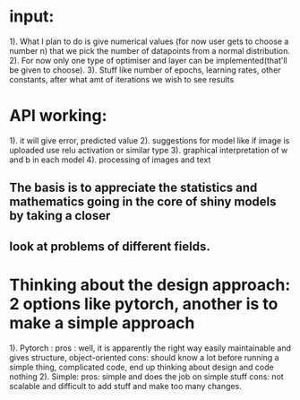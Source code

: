# input: 
1). What I plan to do is give numerical values (for now user gets to choose a number n)
that we pick the number of datapoints from a normal distribution.
2). For now only one type of optimiser and layer can be implemented(that'll be given to choose).
3). Stuff like number of epochs, learning rates, other constants, after what amt of iterations we wish to see
results

# API working:
1). it will give error, predicted value
2). suggestions for model like if image is uploaded use relu activation or similar type 
3). graphical interpretation of w and b in each model
4). processing of images and text 

## The basis is to appreciate the statistics and mathematics going in the core of shiny models by taking a closer 
## look at problems of different fields. 


# Thinking about the design approach: 2 options like pytorch, another is to make a simple approach
1). Pytorch : 
        pros : well, it is apparently the right way easily maintainable and gives structure, object-oriented
        cons: should know a lot before running a simple thing, complicated code, end up thinking about design and code nothing
2). Simple:
        pros: simple and does the job on simple stuff
        cons: not scalable and difficult to add stuff and make too many changes.